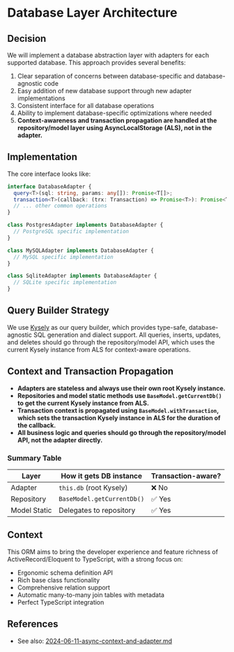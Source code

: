 # Database Layer Architecture

## Decision

We will implement a database abstraction layer with adapters for each supported database. This approach provides several benefits:

1. Clear separation of concerns between database-specific and database-agnostic code
2. Easy addition of new database support through new adapter implementations
3. Consistent interface for all database operations
4. Ability to implement database-specific optimizations where needed
5. **Context-awareness and transaction propagation are handled at the repository/model layer using AsyncLocalStorage (ALS), not in the adapter.**

## Implementation

The core interface looks like:

```typescript
interface DatabaseAdapter {
  query<T>(sql: string, params: any[]): Promise<T[]>;
  transaction<T>(callback: (trx: Transaction) => Promise<T>): Promise<T>;
  // ... other common operations
}

class PostgresAdapter implements DatabaseAdapter {
  // PostgreSQL specific implementation
}

class MySQLAdapter implements DatabaseAdapter {
  // MySQL specific implementation
}

class SqliteAdapter implements DatabaseAdapter {
  // SQLite specific implementation
}
```

## Query Builder Strategy

We use [Kysely](https://kysely.dev/) as our query builder, which provides type-safe, database-agnostic SQL generation and dialect support. All queries, inserts, updates, and deletes should go through the repository/model API, which uses the current Kysely instance from ALS for context-aware operations.

## Context and Transaction Propagation

- **Adapters are stateless and always use their own root Kysely instance.**
- **Repositories and model static methods use `BaseModel.getCurrentDb()` to get the current Kysely instance from ALS.**
- **Transaction context is propagated using `BaseModel.withTransaction`, which sets the transaction Kysely instance in ALS for the duration of the callback.**
- **All business logic and queries should go through the repository/model API, not the adapter directly.**

### Summary Table

| Layer        | How it gets DB instance    | Transaction-aware? |
| ------------ | -------------------------- | ------------------ |
| Adapter      | `this.db` (root Kysely)    | ❌ No              |
| Repository   | `BaseModel.getCurrentDb()` | ✅ Yes             |
| Model Static | Delegates to repository    | ✅ Yes             |

## Context

This ORM aims to bring the developer experience and feature richness of ActiveRecord/Eloquent to TypeScript, with a strong focus on:

- Ergonomic schema definition API
- Rich base class functionality
- Comprehensive relation support
- Automatic many-to-many join tables with metadata
- Perfect TypeScript integration

## References

- See also: [2024-06-11-async-context-and-adapter.md](./2024-06-11-async-context-and-adapter.md)
